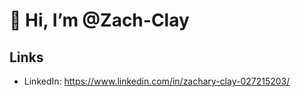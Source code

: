 # 👋 Hi, I’m @Zach-Clay

## Links
- LinkedIn: https://www.linkedin.com/in/zachary-clay-027215203/

<!---
Zach-Clay/Zach-Clay is a ✨ special ✨ repository because its `README.md` (this file) appears on your GitHub profile.
You can click the Preview link to take a look at your changes.
--->
